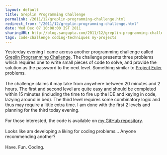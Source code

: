 ```yaml
---
layout: default
title: Greplin Programming Challenge
permalink: /2011/12/greplin-programming-challenge.html
redirect_from: "/2011/12/greplin-programming-challenge.html"
date: Wed Dec 07 10:08:00 IST 2011
sharingURL: http://blog.sangupta.com/2011/12/greplin-programming-challenge.html
tags: code-challenge coding-techniques my-projects
---
```

Yesterday evening I came across another programming challenge called 
<a href="http://challenge.greplin.com/">Greplin Programming Challenge</a>. The challenge presents three problems which requires one to write small pieces of code to solve, and provide the solution as the password to the next level. Something similar to 
<a href="http://projecteuler.net/">Project Euler</a> problems.
<br>
<br>The challenge claims it may take from anywhere between 20 minutes and 2 hours. The first and second level are quite easy and should be completed within 15 minutes (including the time to fire up the IDE and keying in code, lazying around in bed). The third level requires some combinatory logic and thus may require a little extra time. I am done with the first 2 levels and planning for the third today evening.
<br>
<br>For those interested, the code is available on 
<a href="https://github.com/sangupta/greplin">my GitHub repository</a>.
<br>
<br>Looks like am developing a liking for coding problems... Anyone recommending another?
<br>
<br>Have. Fun. Coding.
<br>
